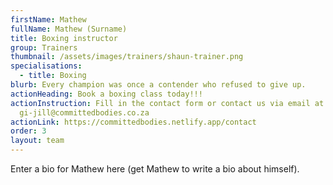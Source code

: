 ```yaml
---
firstName: Mathew
fullName: Mathew (Surname)
title: Boxing instructor
group: Trainers
thumbnail: /assets/images/trainers/shaun-trainer.png
specialisations:
  - title: Boxing
blurb: Every champion was once a contender who refused to give up.
actionHeading: Book a boxing class today!!!
actionInstruction: Fill in the contact form or contact us via email at
  gi-jill@committedbodies.co.za
actionLink: https://committedbodies.netlify.app/contact
order: 3
layout: team
---
```

Enter a bio for Mathew here (get Mathew to write a bio about himself).